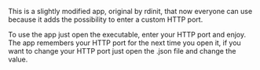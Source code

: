 This is a slightly modified app, original by rdinit, that now everyone can use because it adds the possibility to enter a custom HTTP port.

To use the app just open the executable, enter your HTTP port and enjoy. The app remembers your HTTP port for the next time you open it, if you want to change your HTTP port just open the .json file and change the value.
